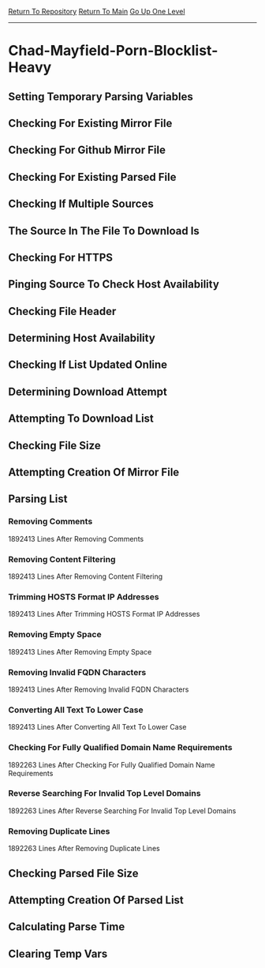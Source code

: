 [Return To Repository](https://github.com/deathbybandaid/piholeparser/)
[Return To Main](https://github.com/deathbybandaid/piholeparser/blob/master/RecentRunLogs/Mainlog.md)
[Go Up One Level](https://github.com/deathbybandaid/piholeparser/blob/master/RecentRunLogs/TopLevelScripts/30-Processing-External-Blacklists.md)
____________________________________
# Chad-Mayfield-Porn-Blocklist-Heavy
## Setting Temporary Parsing Variables
## Checking For Existing Mirror File
## Checking For Github Mirror File
## Checking For Existing Parsed File
## Checking If Multiple Sources
## The Source In The File To Download Is
## Checking For HTTPS
## Pinging Source To Check Host Availability
## Checking File Header
## Determining Host Availability
## Checking If List Updated Online
## Determining Download Attempt
## Attempting To Download List
## Checking File Size
## Attempting Creation Of Mirror File
## Parsing List
### Removing Comments
1892413 Lines After Removing Comments
### Removing Content Filtering
1892413 Lines After Removing Content Filtering
### Trimming HOSTS Format IP Addresses
1892413 Lines After Trimming HOSTS Format IP Addresses
### Removing Empty Space
1892413 Lines After Removing Empty Space
### Removing Invalid FQDN Characters
1892413 Lines After Removing Invalid FQDN Characters
### Converting All Text To Lower Case
1892413 Lines After Converting All Text To Lower Case
### Checking For Fully Qualified Domain Name Requirements
1892263 Lines After Checking For Fully Qualified Domain Name Requirements
### Reverse Searching For Invalid Top Level Domains
1892263 Lines After Reverse Searching For Invalid Top Level Domains
### Removing Duplicate Lines
1892263 Lines After Removing Duplicate Lines
## Checking Parsed File Size
## Attempting Creation Of Parsed List
## Calculating Parse Time
## Clearing Temp Vars
